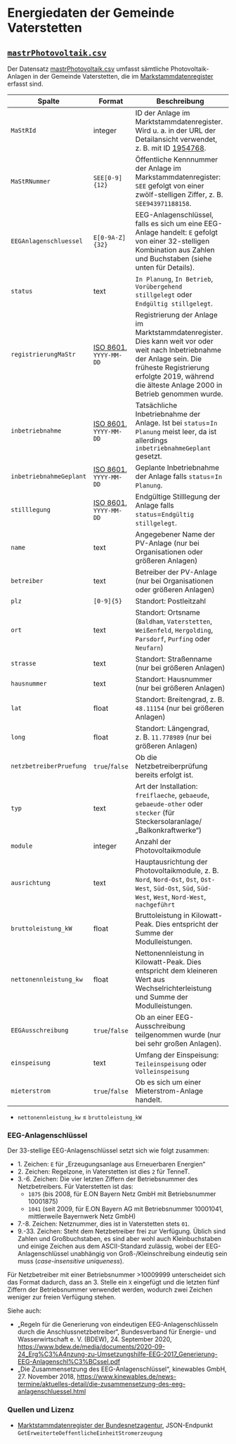 # Energiedaten der Gemeinde Vaterstetten

## [`mastrPhotovoltaik.csv`](./mastrPhotovoltaik.csv)

Der Datensatz [mastrPhotovoltaik.csv](./mastrPhotovoltaik.csv) umfasst sämtliche Photovoltaik-Anlagen in der Gemeinde Vaterstetten, die im [Markstammdatenregister](https://www.marktstammdatenregister.de) erfasst sind.

|Spalte|Format|Beschreibung
|-|-|-
|`MaStRId`|integer|ID der Anlage im Marktstammdatenregister. Wird u.&nbsp;a. in der URL der Detailansicht verwendet, z.&nbsp;B. mit ID [1954768](https://www.marktstammdatenregister.de/MaStR/Einheit/Detail/IndexOeffentlich/1954768).
|`MaStRNummer`|`SEE[0-9]{12}`|Öffentliche Kennnummer der Anlage im Markstammdatenregister: `SEE` gefolgt von einer zwölf-stelligen Ziffer, z.&nbsp;B. `SEE943971188158`.
|`EEGAnlagenschluessel`|`E[0-9A-Z]{32}`|EEG-Anlagenschlüssel, falls es sich um eine EEG-Anlage handelt: `E` gefolgt von einer 32-stelligen Kombination aus Zahlen und Buchstaben (siehe unten für Details).
|`status`|text|`In Planung`, `In Betrieb`, `Vorübergehend stillgelegt` oder `Endgültig stillgelegt`.
|`registrierungMaStr`|[ISO 8601](https://de.wikipedia.org/wiki/ISO_8601), `YYYY-MM-DD`|Registrierung der Anlage im Marktstammdatenregister. Dies kann weit vor oder weit nach Inbetriebnahme der Anlage sein. Die früheste Registrierung erfolgte 2019, während die älteste Anlage 2000 in Betrieb genommen wurde.
|`inbetriebnahme`|[ISO 8601](https://de.wikipedia.org/wiki/ISO_8601), `YYYY-MM-DD`|Tatsächliche Inbetriebnahme der Anlage. Ist bei `status`=`In Planung` meist leer, da ist allerdings `inbetriebnahmeGeplant` gesetzt.
|`inbetriebnahmeGeplant`|[ISO 8601](https://de.wikipedia.org/wiki/ISO_8601), `YYYY-MM-DD`|Geplante Inbetriebnahme der Anlage falls `status`=`In Planung`.
|`stilllegung`|[ISO 8601](https://de.wikipedia.org/wiki/ISO_8601), `YYYY-MM-DD`|Endgültige Stilllegung der Anlage falls `status`=`Endgültig stillgelegt`.
|`name`|text|Angegebener Name der PV-Anlage (nur bei Organisationen oder größeren Anlagen)
|`betreiber`|text|Betreiber der PV-Anlage (nur bei Organisationen oder größeren Anlagen)
|`plz`|`[0-9]{5}`|Standort: Postleitzahl
|`ort`|text|Standort: Ortsname (`Baldham`, `Vaterstetten`, `Weißenfeld`, `Hergolding`, `Parsdorf`, `Purfing` oder `Neufarn`)
|`strasse`|text|Standort: Straßenname (nur bei größeren Anlagen)
|`hausnummer`|text|Standort: Hausnummer (nur bei größeren Anlagen)
|`lat`|float|Standort: Breitengrad, z.&nbsp;B. `48.11154` (nur bei größeren Anlagen)
|`long`|float|Standort: Längengrad, z.&nbsp;B. `11.778989` (nur bei größeren Anlagen)
|`netzbetreiberPruefung`|`true`/`false`|Ob die Netzbetreiberprüfung bereits erfolgt ist.
|`typ`|text|Art der Installation: `freiflaeche`, `gebaeude`, `gebaeude-other` oder `stecker` (für Steckersolaranlage/„Balkonkraftwerke“)
|`module`|integer|Anzahl der Photovoltaikmodule
|`ausrichtung`|text|Hauptausrichtung der Photovoltaikmodule, z.&nbsp;B. `Nord`, `Nord-Ost`, `Ost`, `Ost-West`, `Süd-Ost`, `Süd`, `Süd-West`, `West`, `Nord-West`, `nachgeführt`
|`bruttoleistung_kW`|float|Bruttoleistung in Kilowatt-Peak. Dies entspricht der Summe der Modulleistungen.
|`nettonennleistung_kw`|float|Nettonennleistung in Kilowatt-Peak. Dies entspricht dem kleineren Wert aus Wechselrichterleistung und Summe der Modulleistungen.
|`EEGAusschreibung`|`true`/`false`|Ob an einer EEG-Ausschreibung teilgenommen wurde (nur bei sehr großen Anlagen).
|`einspeisung`|text|Umfang der Einspeisung: `Teileinspeisung` oder `Volleinspeisung`
|`mieterstrom`|`true`/`false`|Ob es sich um einer Mieterstrom-Anlage handelt.

* `nettonennleistung_kw` ≤ `bruttoleistung_kW`


### EEG-Anlagenschlüssel

Der 33-stellige EEG-Anlagenschlüssel setzt sich wie folgt zusammen:

- 1\. Zeichen: `E` für „Erzeugungsanlage aus Erneuerbaren Energien“
- 2\. Zeichen: Regelzone, in Vaterstetten ist dies `2` für TenneT.
- 3.-6. Zeichen: Die vier letzten Ziffern der Betriebsnummer des Netzbetreibers. Für Vaterstetten ist das:
  - `1875` (bis 2008, für E.ON Bayern Netz GmbH mit Betriebsnummer 10001875)
  - `1041` (seit 2009, für E.ON Bayern AG mit Betriebsnummer 10001041, mittlerweile Bayernwerk Netz GmbH)
- 7.-8. Zeichen: Netznummer, dies ist in Vaterstetten stets `01`.
- 9.-33. Zeichen: Steht dem Netzbetreiber frei zur Verfügung. Üblich sind Zahlen und Großbuchstaben, es sind aber wohl auch Kleinbuchstaben und einige Zeichen aus dem ASCII-Standard zulässig, wobei der EEG-Anlagenschlüssel unabhängig von Groß-/Kleinschreibung eindeutig sein muss (_case-insensitive uniqueness_).

Für Netzbetreiber mit einer Betriebsnummer >10009999 unterscheidet sich das Format dadurch, dass an 3. Stelle ein `X` eingefügt und die letzten fünf Ziffern der Betriebsnummer verwendet werden, wodurch zwei Zeichen weniger zur freien Verfügung stehen.

Siehe auch:
- „Regeln für die Generierung von eindeutigen EEG-Anlagenschlüsseln durch die Anschlussnetzbetreiber“, Bundesverband für Energie- und Wasserwirtschaft e.&nbsp;V. (BDEW), 24. September 2020, https://www.bdew.de/media/documents/2020-09-24_Erg%C3%A4nzung-zu-Umsetzungshilfe-EEG-2017_Generierung-EEG-Anlagenschl%C3%BCssel.pdf
- „Die Zusammensetzung des EEG-Anlagenschlüssel“, kinewables GmbH, 27. November 2018, https://www.kinewables.de/news-termine/aktuelles-detail/die-zusammensetzung-des-eeg-anlagenschluessel.html

### Quellen und Lizenz

- [Marktstammdatenregister der Bundesnetzagentur](../quellen/MaStR.md), JSON-Endpunkt `GetErweiterteOeffentlicheEinheitStromerzeugung`
